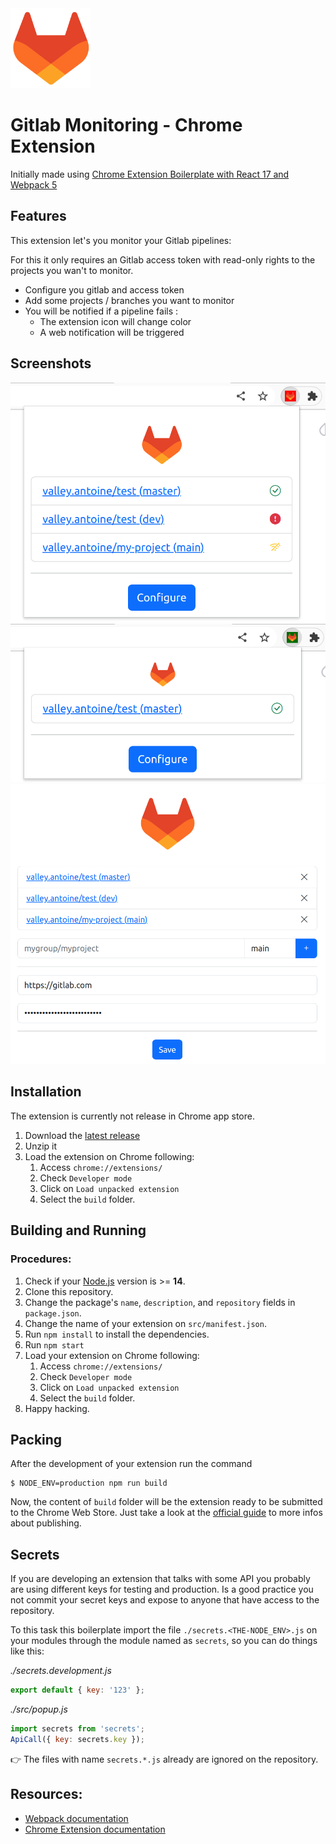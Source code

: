 <img src="src/assets/logo.png" width="128"/>

# Gitlab Monitoring - Chrome Extension

Initially made
using [Chrome Extension Boilerplate with React 17 and Webpack 5](https://github.com/lxieyang/chrome-extension-boilerplate-react)


## Features

This extension let's you monitor your Gitlab pipelines:

For this it only requires an Gitlab access token with read-only rights to the projects you wan't to monitor.

- Configure you gitlab and access token
- Add some projects / branches you want to monitor
- You will be notified if a pipeline fails :
  - The extension icon will change color
  - A web notification will be triggered

## Screenshots

<img src="screenshots/screenshot1.png" />
<img src="screenshots/screenshot2.png" />
<img src="screenshots/screenshot3.png" />

## Installation

The extension is currently not release in Chrome app store.

1. Download the [latest release](https://github.com/sparqueur/chrome-extension-gitlab-status/releases)
2. Unzip it
3. Load the extension on Chrome following:
   1. Access `chrome://extensions/`
   2. Check `Developer mode`
   3. Click on `Load unpacked extension`
   4. Select the `build` folder.

## Building and Running

### Procedures:

1. Check if your [Node.js](https://nodejs.org/) version is >= **14**.
2. Clone this repository.
3. Change the package's `name`, `description`, and `repository` fields in `package.json`.
4. Change the name of your extension on `src/manifest.json`.
5. Run `npm install` to install the dependencies.
6. Run `npm start`
7. Load your extension on Chrome following:
   1. Access `chrome://extensions/`
   2. Check `Developer mode`
   3. Click on `Load unpacked extension`
   4. Select the `build` folder.
8. Happy hacking.

## Packing

After the development of your extension run the command

```
$ NODE_ENV=production npm run build
```

Now, the content of `build` folder will be the extension ready to be submitted to the Chrome Web Store. Just take a look at the [official guide](https://developer.chrome.com/webstore/publish) to more infos about publishing.

## Secrets

If you are developing an extension that talks with some API you probably are using different keys for testing and production. Is a good practice you not commit your secret keys and expose to anyone that have access to the repository.

To this task this boilerplate import the file `./secrets.<THE-NODE_ENV>.js` on your modules through the module named as `secrets`, so you can do things like this:

_./secrets.development.js_

```js
export default { key: '123' };
```

_./src/popup.js_

```js
import secrets from 'secrets';
ApiCall({ key: secrets.key });
```

:point_right: The files with name `secrets.*.js` already are ignored on the repository.

## Resources:

- [Webpack documentation](https://webpack.js.org/concepts/)
- [Chrome Extension documentation](https://developer.chrome.com/extensions/getstarted)

